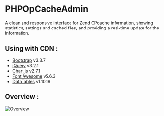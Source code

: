 # PHPOpCacheAdmin

A clean and responsive interface for Zend OPcache information, showing statistics, settings and cached files, and providing a real-time update for the information.

## Using with CDN :

* [Bootstrap](https://getbootstrap.com/) v3.3.7
* [jQuery](https://jquery.com/) v3.2.1
* [Chart.js](https://www.chartjs.org/) v2.7.1
* [Font Awesome](https://fontawesome.com/) v5.6.3
* [DataTables](https://www.datatables.net/) v1.10.19

## Overview :

![Overview](https://cdn.georgio.fr/assets/images/PHPOpCacheAdmin-Screenshot.png)

